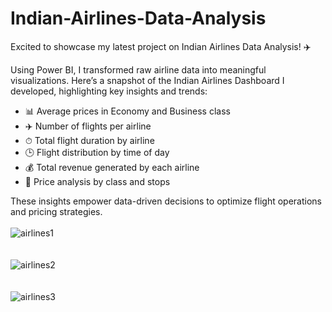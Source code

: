 # Indian-Airlines-Data-Analysis
Excited to showcase my latest project on Indian Airlines Data Analysis! ✈️

Using Power BI, I transformed raw airline data into meaningful visualizations. Here’s a snapshot of the Indian Airlines Dashboard I developed, highlighting key insights and trends:

- 📊 Average prices in Economy and Business class
- ✈️ Number of flights per airline
- ⏱ Total flight duration by airline
- 🕒 Flight distribution by time of day
- 💰 Total revenue generated by each airline
- 🛫 Price analysis by class and stops

These insights empower data-driven decisions to optimize flight operations and pricing strategies. 
<br>
<br>
![airlines1](https://github.com/user-attachments/assets/6c79e7bd-220d-426c-8b83-3da1c737d5c7)
<br>
<br>
<br>
![airlines2](https://github.com/user-attachments/assets/69a28493-4b8f-4f1b-b404-9e3674a1472c)
<br>
<br>
<br>
![airlines3](https://github.com/user-attachments/assets/b1d7bcb5-02de-4a49-bb9f-d6295d81fcec)

